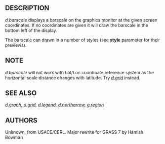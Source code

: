 ## DESCRIPTION

*d.barscale* displays a barscale on the graphics monitor at the given
screen coordinates. If no coordinates are given it will draw the
barscale in the bottom left of the display.

The barscale can drawn in a number of styles (see **style** parameter
for their previews).

## NOTE

*d.barscale* will not work with Lat/Lon coordinate reference system as
the horizontal scale distance changes with latitude. Try
*[d.grid](d.grid.md)* instead.

## SEE ALSO

*[d.graph](d.graph.md), [d.grid](d.grid.md), [d.legend](d.legend.md),
[d.northarrow](d.northarrow.md), [g.region](g.region.md)*

## AUTHORS

Unknown, from USACE/CERL.
Major rewrite for GRASS 7 by Hamish Bowman
